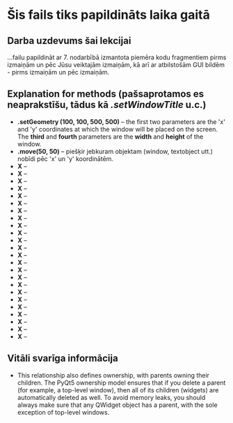 # Šis fails tiks papildināts laika gaitā

## Darba uzdevums šai lekcijai
...failu papildināt ar 7. nodarbībā izmantota piemēra kodu
fragmentiem pirms izmaiņām un pēc Jūsu veiktajām izmaiņām, kā arī ar
atbilstošām GUI bildēm - pirms izmaiņām un pēc izmaiņām.


## Explanation for methods (pašsaprotamos es neaprakstīšu, tādus kā *.setWindowTitle* u.c.)  
- **.setGeometry (100, 100, 500, 500)** –  the first two parameters are the 'x' and 'y' coordinates at which the window will be placed on the screen. The **third** and **fourth** parameters are the **width** and **height** of the window.  
- **.move(50, 50)** – piešķir jebkuram objektam (window, textobject utt.) nobīdi pēc 'x' un 'y' koordinātēm.  
- **X** –
- **X** –
- **X** –
- **X** –
- **X** –
- **X** –
- **X** –
- **X** –
- **X** –
- **X** –
- **X** –
- **X** –
- **X** –
- **X** –
- **X** –
- **X** –
- **X** –
- **X** –
- **X** –
- **X** –
- **X** –
- **X** –
- **X** –
- **X** –

## Vitāli svarīga informācija
 - This relationship also defines ownership, with parents owning their children. The PyQt5 ownership model ensures that if you delete a parent (for example, a top-level window), then all of its children (widgets) are automatically deleted as well.  To avoid memory leaks, you should always make sure that any QWidget object has a parent, with the sole exception of top-level windows.  
